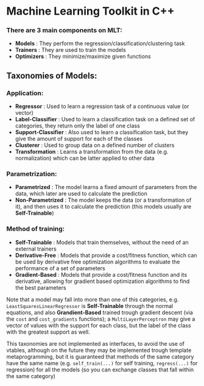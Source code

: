 Machine Learning Toolkit in C++
=============

### There are 3 main components on MLT:

- **Models** : They perform the regression/classification/clustering task
- **Trainers** : They are used to train the models
- **Optimizers** : They minimize/maximize given functions

## Taxonomies of Models:
### Application:
- **Regressor** : Used to learn a regression task of a continuous value (or vector)
- **Label-Classifier** : Used to learn a classification task on a defined set of categories, they return only the label of one class
- **Support-Classifier** : Also used to learn a classification task, but they give the amount of support for each of the classes
- **Clusterer** : Used to group data on a defined number of clusters
- **Transformation** : Learns a transformation from the data (e.g. normalization) which can be latter applied to other data

### Parametrization:
- **Parametrized** : The model learns a fixed amount of parameters from the data, which later are used to calculate the prediction
- **Non-Parametrized** : The model keeps the data (or a transformation of it), and then uses it to calculate the prediction (this models usually are **Self-Trainable**)

### Method of training:
- **Self-Trainable** : Models that train themselves, without the need of an external trainers
- **Derivative-Free** : Models that provide a cost/fitness function, which can be used by derivative free optimization algorithms to evaluate the performance of a set of parameters
- **Gradient-Based** : Models that provide a cost/fitness function and its derivative, allowing for gradient based optimization algorithms to find the best parameters

Note that a model may fall into more than one of this categories, e.g. `LeastSquaresLinearRegressor` is **Self-Trainable** through the normal equations, and also **Grandient-Based** trained trough gradient descent (via the `cost` and `cost_gradients` functions); a `MultiLayerPerceptron` may give a vector of values with the support for each class, but the label of the class with the greatest support as well.

This taxonomies are not implemented as interfaces, to avoid the use of vtables, although on the future they may be implemented trough template metaprogramming, but it is guaranteed that methods of the same category have the same name (e.g. `self_train(...)` for self training, `regress(...)` for regression) for all the models (so you can exchange classes that fall within the same category)